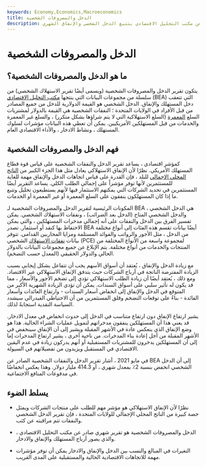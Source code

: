```yaml
---
keywords: Economy,Economics,Macroeconomics
title: الدخل والمصروفات الشخصية
description: الدخل والمصروفات الشخصية هو تقرير صادر عن مكتب التحليل الاقتصادي يتتبع الدخل الشخصي والإنفاق الشهري.
---
```


# الدخل والمصروفات الشخصية
## ما هو الدخل والمصروفات الشخصية؟

يتكون تقرير الدخل والمصروفات الشخصية (ويسمى أيضًا تقرير الاستهلاك الشخصي) من سلسلة من مجموعات البيانات التي ينتجها [مكتب التحليل الاقتصادي](/bea) (BEA) التي تتعقب دخل المستهلك والإنفاق. الدخل الشخصي هو القيمة الدولارية للدخل من جميع المصادر من قبل الأفراد في الولايات المتحدة ؛ النفقات الشخصية هي القيمة بالدولار لمشتريات السلع [المعمرة](/durables) (السلع الاستهلاكية التي لا يتم شراؤها بشكل متكرر) ، والسلع غير المعمرة والخدمات من قبل المستهلكين الأمريكيين. يمكن أن تعطي هذه البيانات مؤشرات لسلوك المستهلك ، ونشاط الادخار ، والأداء الاقتصادي العام.

## فهم الدخل والمصروفات الشخصية

كمؤشر اقتصادي ، يساعد تقرير الدخل والنفقات الشخصية على قياس قوة قطاع المستهلك الأمريكي. نظرًا لأن الإنفاق الاستهلاكي يعادل مثل هذا الجزء الكبير من [الناتج المحلي الإجمالي](/gdp) للبلد ، فإن القدرة على قياس اتجاهات الدخل والإنفاق مهمة للغاية للمستثمرين لأنها توفر مؤشراً على إجمالي الطلب الكلي. يساعد التقرير أيضًا المستثمرين في تحديد الشركات التي يمكنهم الاستثمار فيها لأنهم يستطيعون تحليل وتتبع ما إذا كان المستهلكون ينفقون على السلع المعمرة أو غير المعمرة أو الخدمات.

المكونات الرئيسية لتقرير الدخل والمصروفات الشخصية لـ BEA هي الدخل الشخصي ، والدخل الشخصي المتاح (الدخل بعد الضرائب) ، ونفقات الاستهلاك الشخصي. يمكن تفسير الفرق بين الدخل والنفقات على أنه إجمالي مدخرات المستهلكين ، والتي يمكن الاحتفاظ بها كنقد أو استثمار. تصدر BEA أيضًا بيانات تقسم هذه الفئات إلى أنواع مختلفة من الدخل ، مثل الأجور والرواتب والفوائد المستلمة ومزايا المحاربين القدامى. تتوفر بيانات [نفقات الاستهلاك](/pce) الشخصي (PCE) لمجموعة واسعة من الأنواع المختلفة من المنتجات والخدمات من أنواع مختلفة. يتم الإبلاغ عن جميع مجموعات البيانات بالدولار الحالي والدولار الحقيقي (المعدل حسب التضخم).

مع زيادة الدخل والإنفاق ، يُعتقد أن أسواق الأسهم يجب أن تتفاعل بشكل إيجابي بسبب الزيادة المفترضة الناتجة في أرباح الشركات حيث يتدفق الإنفاق الاستهلاكي عبر الاقتصاد. ومع ذلك ، يُعتقد أيضًا أن زيادة الطلب الاستهلاكي تؤدي إلى تضخم الأجور والأسعار ، مما قد يكون له تأثير سلبي على أسواق السندات. يمكن أن تؤدي الزيادة الشهرية الأكبر من المتوقع في الدخل والإنفاق إلى انخفاض أسعار السندات - وارتفاع العائدات وأسعار الفائدة - بناءً على توقعات التضخم وقلق المستثمرين من أن الاحتياطي الفيدرالي سيشدد السياسة النقدية استجابةً لذلك.

يشير ارتفاع الإنفاق دون ارتفاع متناسب في الدخل إلى حدوث انخفاض في معدل الادخار. قد يعني هذا أن المستهلكين ينفقون مدخراتهم لتمويل عمليات الشراء الحالية. هذا هو وضع الإنفاق الذي ينعكس عادة في الأشهر المقبلة ويشير إلى أن الإنفاق سينخفض في الأشهر المقبلة من أجل إعادة بناء المدخرات. من ناحية أخرى ، يشير ارتفاع المدخرات إما إلى أن المستهلكين يدخرون للمشتريات المستقبلية أو أنهم يدركون زيادة في عدم اليقين الاقتصادي في المستقبل ويزيدون من تفضيلاتهم في السيولة.

في مايو 2021 ، أشار تقرير الدخل والنفقات الشخصية الصادر عن BEA إلى أن الدخل الشخصي انخفض بنسبة 2٪ بمعدل شهري ، أو 414.3 مليار دولار. وهذا يعكس انخفاضًا في مدفوعات المنافع الاجتماعية.

## يسلط الضوء

- نظرًا لأن الإنفاق الاستهلاكي هو مؤشر مهم للطلب على منتجات الشركات ويمثل حصة كبيرة من الناتج المحلي الإجمالي للولايات المتحدة ، فإن تقرير الدخل الشخصي والنفقات تتم مراقبته عن كثب.

- الدخل والمصروفات الشخصية هو تقرير شهري صادر عن مكتب التحليل الاقتصادي ، والذي يصور أرباح المستهلك والإنفاق والادخار.

- التغيرات في المبالغ والنسب بين الدخل والإنفاق والادخار يمكن أن توفر مؤشرات مهمة للاتجاهات الاقتصادية الحالية والمستقبلية على المدى القريب.

